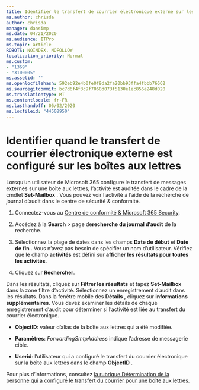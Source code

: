 ```yaml
---
title: Identifier le transfert de courrier électronique externe sur les boîtes aux lettres dans les journaux d’audit
ms.author: chrisda
author: chrisda
manager: dansimp
ms.date: 04/21/2020
ms.audience: ITPro
ms.topic: article
ROBOTS: NOINDEX, NOFOLLOW
localization_priority: Normal
ms.custom:
- "1369"
- "3100005"
ms.assetid: ''
ms.openlocfilehash: 592eb92e4b0fe0f9da2fa20bb93ffa4fbbb76662
ms.sourcegitcommit: bc7d6f4f3c9f7060d073f5130e1ec856e248d020
ms.translationtype: MT
ms.contentlocale: fr-FR
ms.lasthandoff: 06/02/2020
ms.locfileid: "44508950"
---
```

# <a name="identify-when-external-email-forwarding-is-configured-on-mailboxes"></a>Identifier quand le transfert de courrier électronique externe est configuré sur les boîtes aux lettres

Lorsqu’un utilisateur de Microsoft 365 configure le transfert de messages externes sur une boîte aux lettres, l’activité est auditée dans le cadre de la cmdlet **Set-Mailbox** . Vous pouvez voir l’activité à l’aide de la recherche de journal d’audit dans le centre de sécurité & conformité.

1. Connectez-vous au [Centre de conformité & Microsoft 365 Security](https://protection.office.com/).

2. Accédez à la **Search**  >  page de**recherche du journal d’audit** de la recherche.

3. Sélectionnez la plage de dates dans les champs **Date de début** et **Date de fin** . Vous n’avez pas besoin de spécifier un nom d’utilisateur. Vérifiez que le champ **activités** est défini sur **afficher les résultats pour toutes les activités**.

4. Cliquez sur **Rechercher**.

Dans les résultats, cliquez sur **Filtrer les résultats** et tapez **Set-Mailbox** dans la zone filtre d’activité. Sélectionnez un enregistrement d’audit dans les résultats. Dans la fenêtre mobile des **Détails** , cliquez sur **informations supplémentaires**. Vous devez examiner les détails de chaque enregistrement d’audit pour déterminer si l’activité est liée au transfert du courrier électronique.

- **ObjectID**: valeur d’alias de la boîte aux lettres qui a été modifiée.

- **Paramètres**: _ForwardingSmtpAddress_ indique l’adresse de messagerie cible.

- **Userid**: l’utilisateur qui a configuré le transfert du courrier électronique sur la boîte aux lettres dans le champ **ObjectID** .

Pour plus d’informations, consultez [la rubrique Détermination de la personne qui a configuré le transfert du courrier pour une boîte aux lettres](https://docs.microsoft.com/microsoft-365/compliance/auditing-troubleshooting-scenarios#determine-who-set-up-email-forwarding-for-a-mailbox).
